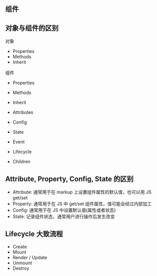 ## 组件

## 对象与组件的区别

对象

- Properties
- Methods
- Inherit

组件

- Properties
- Methods
- Inherit

- Attributes
- Config
- State
- Event
- Lifecycle
- Children

## Attribute, Property, Config, State 的区别

- Attribute: 通常用于在 markup 上设置组件属性的默认值，也可以用 JS get/set
- Property: 通常用于在 JS 中 get/set 组件属性，值可能会经过内部加工
- Config: 通常用于在 JS 中设置默认值(属性或者状态)
- State: 记录组件状态，通常用户进行操作后发生改变

## Lifecycle 大致流程

- Create
- Mount
- Render / Update
- Unmount
- Destroy
